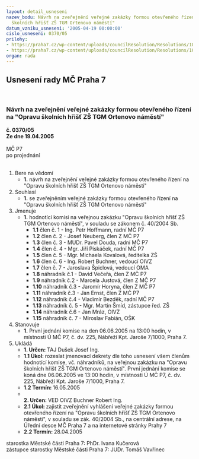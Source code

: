 ```yaml
---
layout: detail_usneseni
nazev_bodu: Návrh na zveřejnění veřejné zakázky formou otevřeného řízení na "Opravu
  školních hřišť ZŠ TGM Ortenovo náměstí"
datum_vzniku_usneseni: '2005-04-19 00:00:00'
cislo_usneseni: 0370/05
prilohy:
- https://praha7.cz/wp-content/uploads/councilResolution/Resolutions/10006/19-h%c5%99i%c5%a1t%c4%9b_zd.doc
- https://praha7.cz/wp-content/uploads/councilResolution/Resolutions/10006/19-rhmp-ponechani05.doc
organ: rada
---
```

<div id="ucUsn_pList" class="usn">
	<span><h2>Usnesení rady MČ Praha 7 </h2>
<br></span><div class="standBody">
<span><h3>Návrh na zveřejnění veřejné zakázky formou otevřeného řízení na "Opravu školních hřišť ZŠ TGM Ortenovo náměstí"</h3></span><div class="center">
		<strong>č. 0370/05</strong><br>
	</div>
<div class="center">
		<strong>Ze dne 19.04.2005</strong><br><br>
	</div> MČ P7<br> po projednání<br><br><ol>
<li>Bere na vědomí<ul><li>
<strong>1.</strong> návrh na zveřejnění veřejné zakázky formou otevřeného řízení na "Opravu školních hřišť ZŠ TGM Ortenovo náměstí"</li></ul>
</li>
<li>Souhlasí<ul><li>
<strong>1.</strong> se zveřejněním veřejné zakázky formou otevřeného řízení na "Opravu školních hřišť ZŠ TGM Ortenovo náměstí" </li></ul>
</li>
<li>Jmenuje<ul><li>
<strong>1.</strong> hodnotící komisi na veřejnou zakázku  "Opravu školních hřišť ZŠ TGM Ortenovo náměstí", v souladu se zákonem č. 40/2004 Sb.<ul>
<li>
<strong>1.1</strong> člen č. 1 - Ing. Petr Hoffmann, radní MČ P7 </li>
<li>
<strong>1.2</strong> člen č. 2 - Josef  Neuberg, člen Z MČ P7 </li>
<li>
<strong>1.3</strong> člen č. 3 - MUDr. Pavel Douda, radní MČ P7 </li>
<li>
<strong>1.4</strong> člen č. 4 - Mgr. Jiří Piskáček, radní MČ P7 </li>
<li>
<strong>1.5</strong> člen č. 5 - Mgr. Michaela Kovalová, ředitelka ZŠ</li>
<li>
<strong>1.6</strong> člen č. 6 - Ing. Robert Buchner, vedoucí OIVZ</li>
<li>
<strong>1.7</strong> člen č. 7 - Jaroslava Špiclová, vedoucí OMA</li>
<li>
<strong>1.8</strong> náhradník č.1 - David Večeřa, člen Z MČ P7   </li>
<li>
<strong>1.9</strong> náhradník č.2 - Marcela Justová, člen Z MČ P7</li>
<li>
<strong>1.10</strong> náhradník č.3 - Jaromír Horyna, člen Z MČ P7  </li>
<li>
<strong>1.11</strong> náhradník č.3 - Jan Ernst, člen Z MČ P7</li>
<li>
<strong>1.12</strong> náhradník č.4 - Vladimír Bezděk, radní MČ P7</li>
<li>
<strong>1.13</strong> náhradník č. 5 - Mgr. Martin Šmíd, zástupce řed. ZŠ</li>
<li>
<strong>1.14</strong> náhradník č.6 - Jan Mráz, OIVZ</li>
<li>
<strong>1.15</strong> náhradník č. 7 - Miroslav Fabián, OŠK </li>
</ul>
</li></ul>
</li>
<li>Stanovuje<ul><li>
<strong>1.</strong> První jednání komise na den 06.06.2005 na 13:00 hodin, v místnosti Ú MČ P7, č. dv. 225, Nábřeží Kpt. Jaroše 7/1000, Praha 7. </li></ul>
</li>
<li>Ukládá<ul>
<li>
<strong>1. Určen: </strong>TAJ Dušek Josef Ing.</li>
<li>
<strong>1.1 Úkol: </strong>rozeslat jmenovací dekrety dle toho usnesení všem členům hodnotící komise, vč. náhradníků, na veřejnou zakázku na "Opravu školních hřišť ZŠ TGM Ortenovo náměstí". První jednání komise se koná dne 06.06.2005 ve 13:00 hodin, v místnosti Ú MČ P7, č. dv. 225, Nábřeží Kpt. Jaroše 7/1000, Praha 7.      </li>
<li>
<strong>1.2 Termín: </strong>16.05.2005</li>
<li>
<strong><br>2. Určen: </strong>VED OIVZ Buchner Robert Ing.</li>
<li>
<strong>2.1 Úkol: </strong>zajistit zveřejnění vyhlášení veřejné zakázky formou otevřeného řízení na "Opravu školních hřišť ZŠ TGM Ortenovo náměstí", v souladu se zák. 40/2004 Sb., na centrální adrese, na Úřední desce MČ Praha 7 a na internetové stránky Prahy 7</li>
<li>
<strong>2.2 Termín: </strong>28.04.2005</li>
</ul>
</li>
</ol>starostka Městské části Praha 7: PhDr. Ivana Kučerová<br>zástupce starostky Městské části Praha 7: JUDr. Tomáš Vavřinec 
</div>
</div>